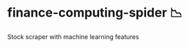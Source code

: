 # finance-computing-spider :chart_with_downwards_trend:
Stock scraper with machine learning features 
